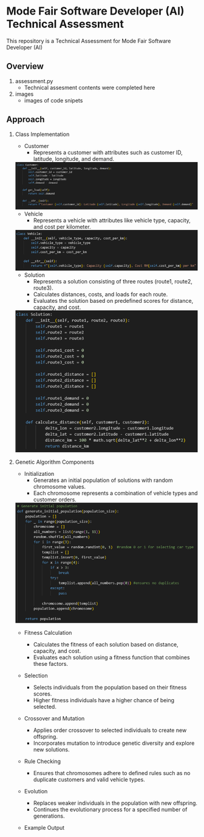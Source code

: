 # Mode Fair Software Developer (AI) Technical Assessment
This repository is a Technical Assessment for Mode Fair Software Developer (AI)

## Overview
1. assessment.py
    - Technical assesment contents were completed here
2. images
    - images of code snipets

## Approach

1. Class Implementation 
    - Customer
        - Represents a customer with attributes such as customer ID, latitude, longitude, and demand.
     
     <img src="images/customer.png" alt="outlier" width="max-width: 100%;">


    - Vehicle 
        - Represents a vehicle with attributes like vehicle type, capacity, and cost per kilometer.

    <img src="images/vehicle.png" alt="outlier" width="max-width: 100%;">


    - Solution
        - Represents a solution consisting of three routes (route1, route2, route3).
        - Calculates distances, costs, and loads for each route.
        - Evaluates the solution based on predefined scores for distance, capacity, and cost.

    <img src="images/solution.png" alt="outlier" width="max-width: 100%;">


2. Genetic Algorithm Components
    - Initialization
        - Generates an initial population of solutions with random chromosome values.
        - Each chromosome represents a combination of vehicle types and customer orders.

    <img src="images/Initialization.png" alt="outlier" width="max-width: 100%;">


    - Fitness Calculation
        - Calculates the fitness of each solution based on distance, capacity, and cost.
        - Evaluates each solution using a fitness function that combines these factors.


    - Selection
        - Selects individuals from the population based on their fitness scores.
        - Higher fitness individuals have a higher chance of being selected.


    - Crossover and Mutation
        - Applies order crossover to selected individuals to create new offspring.
        - Incorporates mutation to introduce genetic diversity and explore new solutions.


    - Rule Checking
        - Ensures that chromosomes adhere to defined rules such as no duplicate customers and valid vehicle types.


    - Evolution
        - Replaces weaker individuals in the population with new offspring.
        - Continues the evolutionary process for a specified number of generations.


    - Example Output

